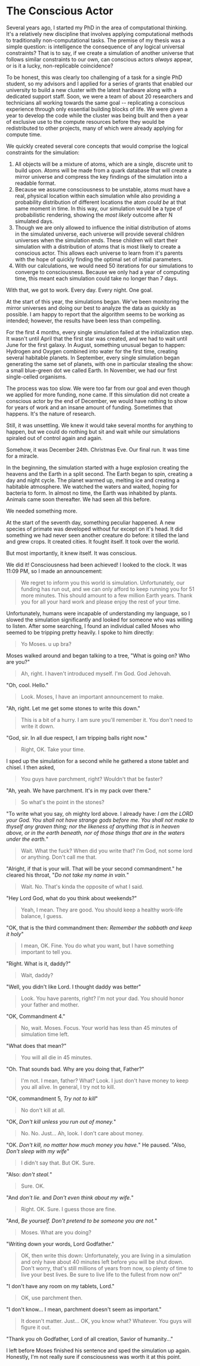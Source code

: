 # The Conscious Actor

Several years ago, I started my PhD in the area of computational thinking.
It's a relatively new discipline that involves applying computational methods to traditionally non-computational tasks.
The premise of my thesis was a simple question: is intelligence the consequence of any logical universal constraints?
That is to say, if we create a simulation of another universe that follows similar constraints to our own, can conscious actors *always* appear, or is it a lucky, non-replicable coincidence?

To be honest, this was clearly too challenging of a task for a single PhD student, so my advisors and I applied for a series of grants that enabled our university to build a new cluster with the latest hardware along with a dedicated support staff.
Soon, we were a team of about 20 researchers and technicians all working towards the same goal -- replicating a conscious experience through only essential building blocks of life.
We were given a year to develop the code while the cluster was being built and then a year of exclusive use to the compute resources before they would be redistributed to other projects, many of which were already applying for compute time.

We quickly created several core concepts that would comprise the logical constraints for the simulation:
1. All objects will be a mixture of atoms, which are a single, discrete unit to build upon. Atoms will be made from a quark database that will create a mirror universe and compress the key findings of the simulation into a readable format.
2. Because we assume consciousness to be unstable, atoms must have a real, physical location within each simulation while also providing a probability distribution of different locations the atom *could be* at that same moment in time. In this way, our simulation would be a type of probabilistic rendering, showing the *most likely* outcome after N simulated days.
3. Though we are only allowed to influence the initial distribution of atoms in the simulated universe, each universe will provide several children universes when the simulation ends. These children will start their simulation with a distribution of atoms that is most likely to create a conscious actor. This allows each universe to learn from it's parents with the hope of quickly finding the optimal set of initial parameters.
4. With our calculations, we would need 50 iterations for our simulations to converge to consciousness. Because we only had a year of computing time, this meant each simulation could take no longer than 7 days.

With that, we got to work.
Every day.
Every night.
One goal.

At the start of this year, the simulations began.
We've been monitoring the mirror universes and doing our best to analyze the data as quickly as possible.
I am happy to report that the algorithm seems to be working as intended; however, the results have been less than compelling.

For the first 4 months, every single simulation failed at the initialization step.
It wasn't until April that the first star was created, and we had to wait until June for the first galaxy.
In August, something unusual began to happen: Hydrogen and Oxygen combined into water for the first time, creating several habitable planets.
In September, every single simulation began generating the same set of planets, with one in particular stealing the show: a small blue-green dot we called Earth.
In November, we had our first single-celled organisms.

The process was too slow.
We were too far from our goal and even though we applied for more funding, none came.
If this simulation did not create a conscious actor by the end of December, we would have nothing to show for years of work and an insane amount of funding.
Sometimes that happens.
It's the nature of research.

Still, it was unsettling.
We knew it would take several months for anything to happen, but we could do nothing but sit and wait while our simulations spiraled out of control again and again.

Somehow, it was December 24th.
Christmas Eve.
Our final run.
It was time for a miracle.

In the beginning, the simulation started with a huge explosion creating the heavens and the Earth in a split second.
The Earth began to spin, creating a day and night cycle.
The planet warmed up, melting ice and creating a habitable atmosphere.
We watched the waters and waited, hoping for bacteria to form.
In almost no time, the Earth was inhabited by plants.
Animals came soon thereafter.
We had seen all this before.

We needed something more.

At the start of the seventh day, something peculiar happened.
A new species of primate was developed without fur except on it's head.
It did something we had never seen another creature do before: it tilled the land and grew crops.
It created cities.
It fought itself.
It took over the world.

But most importantly, it knew itself.
It was conscious.

We did it!
Consciousness had been achieved!
I looked to the clock.
It was 11:09 PM, so I made an announcement:

> We regret to inform you this world is simulation. Unfortunately, our funding has run out, and we can only afford to keep running you for 51 more minutes. This should amount to a few million Earth years.
> Thank you for all your hard work and please enjoy the rest of your time.

Unfortunately, humans were incapable of understanding my language, so I slowed the simulation significantly and looked for someone who was willing to listen.
After some searching, I found an individual called Moses who seemed to be tripping pretty heavily.
I spoke to him directly:

> Yo Moses. u up bra?

Moses walked around and began talking to a tree, "What is going on? Who are you?"

> Ah, right. I haven't introduced myself. I'm God. God Jehovah.

"Oh, cool. Hello."

> Look. Moses, I have an important announcement to make.

"Ah, right. Let me get some stones to write this down."

> This is a bit of a hurry. I am sure you'll remember it. You don't need to write it down.

"God, sir. In all due respect, I am tripping balls right now."

> Right, OK. Take your time.

I sped up the simulation for a second while he gathered a stone tablet and chisel.
I then asked,

> You guys have parchment, right? Wouldn't that be faster?

"Ah, yeah. We have parchment. It's in my pack over there."

> So what's the point in the stones?

"To write what you say, oh mighty lord above. I already have: *I am the LORD your God. You shall not have strange gods before me. You shall not make to thyself any graven thing; nor the likeness of anything that is in heaven above, or in the earth beneath, nor of those things that are in the waters under the earth.*"

> Wait. What the fuck? When did you write that? I'm God, not some lord or anything. Don't call me that.

"Alright, if that is your will. That will be your second commandment." he cleared his throat, "*Do not take my name in vain.*"

> Wait. No. That's kinda the opposite of what I said.

"Hey Lord God, what do you think about weekends?"

> Yeah, I mean. They are good. You should keep a healthy work-life balance, I guess.

"OK, that is the third commandment then: *Remember the sabbath and keep it holy*"

> I mean, OK. Fine. You do what you want, but I have something important to tell you.

"Right. What is it, daddy?"

> Wait, daddy?

"Well, you didn't like Lord. I thought daddy was better"

> Look. You have parents, right? I'm not your dad. You should honor your father and mother.

"OK, Commandment 4."

> No, wait. Moses. Focus. Your world has less than 45 minutes of simulation time left.

"What does that mean?"

> You will all die in 45 minutes.

"Oh. That sounds bad. Why are you doing that, Father?"

> I'm not. I mean, father? What? Look. I just don't have money to keep you all alive. In general, I try not to kill.

"OK, commandment 5, *Try not to kill*"

> No don't kill at all.

"OK, *Don't kill unless you run out of money.*"

> No. No. Just... Ah, look. I don't care about money.

"OK. *Don't kill, no matter how much money you have.*"
He paused. "Also, *Don't sleep with my wife*"

> I didn't say that. But OK. Sure.

"Also: *don't steal.*"

> Sure. OK.

"And *don't lie.* and *Don't even think about my wife.*"

> Right. OK. Sure. I guess those are fine.

"And, *Be yourself. Don't pretend to be someone you are not.*"

> Moses. What are you doing?

"Writing down your words, Lord Godfather."

> OK, then write this down: Unfortunately, you are living in a simulation and only have about 40 minutes left before you will be shut down. Don't worry, that's still millions of years from now, so plenty of time to live your best lives. Be sure to live life to the fullest from now on!"

"I don't have any room on my tablets, Lord."

> OK, use parchment then.

"I don't know... I mean, parchment doesn't seem as important."

> It doesn't matter. Just... OK, you know what? Whatever. You guys will figure it out.

"Thank you oh Godfather, Lord of all creation, Savior of humanity..."

I left before Moses finished his sentence and sped the simulation up again.
Honestly, I'm not really sure if consciousness was worth it at this point.
